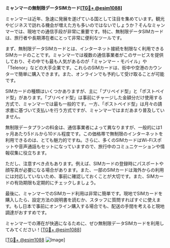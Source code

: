 **ミャンマーの無制限データSIMカード[[TG💪+ @esim1088](https://t.me/s/esim1088)]**

ミャンマーは近年、急速に発展を遂げている国として注目を集めています。観光やビジネスで訪れる機会が増えた方も多いのではないでしょうか？そんなミャンマーでは、現地での通信手段が非常に重要です。特に、無制限データSIMカードは、旅行者や長期滞在者にとって非常に便利なツールです。

まず、無制限データSIMカードとは、インターネット接続を制限なく利用できるSIMカードのことです。ミャンマーでは複数の通信事業者がこのサービスを提供しており、その中でも最も人気があるのが「ミャンマー・モバイル」や「Telenor」などの大手企業です。これらのSIMカードは、街中や空港のカウンターで簡単に購入できます。また、オンラインでも予約して受け取ることが可能です。

SIMカードの種類はいくつかありますが、主に「プリペイド型」と「ポストペイド型」があります。「プリペイド型」は事前にチャージした金額分だけ使用する方式で、ミャンマーでは最も一般的です。一方、「ポストペイド型」は月々の請求書に基づいて支払いを行う方式ですが、ミャンマーではまだあまり普及していません。

無制限データプランの料金は、通信事業者によって異なりますが、一般的には1ヶ月あたり5ドルから10ドル程度です。この価格帯で無制限のインターネットを利用できるのは、とても魅力的ですね。さらに、多くのSIMカードはWi-Fiスポットや音声通話もセットになっていますので、旅行中のコミュニケーションや情報収集に役立ちます。

ただし、注意すべき点もあります。例えば、SIMカードの登録時にパスポートや顔写真が必要になる場合があります。また、一部のSIMカードは海外からの利用には対応していないため、事前に確認しておくことが大切です。また、SIMカードの有効期限も定期的にチェックしましょう。

最後に、ミャンマーでのSIMカード利用は非常に簡単です。現地でSIMカードを購入したら、設定方法の説明書を読むか、スタッフに質問すればすぐに使えます。もし日本で事前にオンライン購入する場合でも、配送の手間を考えると現地調達がおすすめです。

ミャンマーでの滞在が快適になるために、ぜひ無制限データSIMカードを利用してみてください！[[TG💪+ @esim1088](https://t.me/s/esim1088)]

[[TG💪+ @esim1088](https://t.me/s/esim1088) ![Image](https://i.postimg.cc/Y0z9fWf4/image.png)]